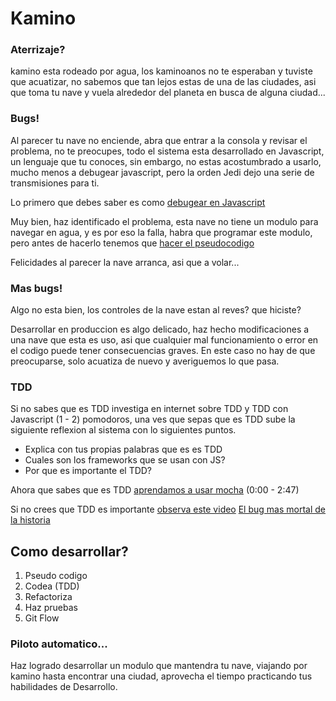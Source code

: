 # Kamino

### Aterrizaje?

kamino esta rodeado por agua, los kaminoanos no te esperaban y tuviste que acuatizar, no sabemos que tan lejos estas de una de las ciudades, asi que toma tu nave y vuela alrededor del planeta en busca de alguna ciudad...

### Bugs!

Al parecer tu nave no enciende, abra que entrar a la consola y revisar el problema, no te preocupes, todo el sistema esta desarrollado en Javascript, un lenguaje que tu conoces, sin embargo, no estas acostumbrado a usarlo, mucho menos a debugear javascript, pero la orden Jedi dejo una serie de transmisiones para ti.

Lo primero que debes saber es como [debugear en Javascript](js-debuging.youtube)

Muy bien, haz identificado el problema, esta nave no tiene un modulo para navegar en agua, y es por eso la falla, habra que programar este modulo, pero antes de hacerlo tenemos que [hacer el pseudocodigo](pseudo-codigo.md)

Felicidades al parecer la nave arranca, asi que a volar...

### Mas bugs!

Algo no esta bien, los controles de la nave estan al reves? que hiciste?

Desarrollar en produccion es algo delicado, haz hecho modificaciones a una nave que esta es uso, asi que cualquier mal funcionamiento o error en el codigo puede tener consecuencias graves. En este caso no hay de que preocuparse, solo acuatiza de nuevo y averiguemos lo que pasa.

### TDD

Si no sabes que es TDD investiga en internet sobre TDD y TDD con Javascript (1 - 2) pomodoros, una ves que sepas que es TDD sube la siguiente reflexion al sistema con lo siguientes puntos.

- Explica con tus propias palabras que es es TDD
- Cuales son los frameworks que se usan con JS?
- Por que es importante el TDD?

Ahora que sabes que es TDD [aprendamos a usar mocha](introduction-to-mocha.md) (0:00 - 2:47)

Si no crees que TDD es importante [observa este video](https://www.youtube.com/watch?v=TWBDa5dqrl8&index=2&list=PL0zVEGEvSaeFSwPn06GKArptSxiP1Gff8)
[El bug mas mortal de la historia](http://archive.wired.com/software/coolapps/news/2005/11/69355?currentPage=all)


## Como desarrollar?

1. Pseudo codigo
2. Codea (TDD)
3. Refactoriza
4. Haz pruebas
5. Git Flow

### Piloto automatico...

Haz logrado desarrollar un modulo que mantendra tu nave, viajando por kamino hasta encontrar una ciudad, aprovecha el tiempo practicando tus habilidades de Desarrollo.
